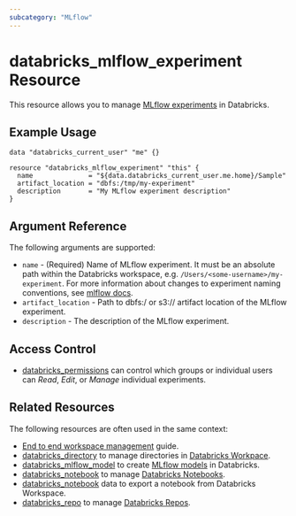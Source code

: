 ```yaml
---
subcategory: "MLflow"
---
```

# databricks_mlflow_experiment Resource

This resource allows you to manage [MLflow experiments](https://docs.databricks.com/data/data-sources/mlflow-experiment.html) in Databricks.

## Example Usage

```hcl
data "databricks_current_user" "me" {}

resource "databricks_mlflow_experiment" "this" {
  name              = "${data.databricks_current_user.me.home}/Sample"
  artifact_location = "dbfs:/tmp/my-experiment"
  description       = "My MLflow experiment description"
}
```

## Argument Reference

The following arguments are supported:

* `name` - (Required) Name of MLflow experiment. It must be an absolute path within the Databricks workspace, e.g. `/Users/<some-username>/my-experiment`. For more information about changes to experiment naming conventions, see [mlflow docs](https://docs.databricks.com/applications/mlflow/experiments.html#experiment-migration).
* `artifact_location` - Path to dbfs:/ or s3:// artifact location of the MLflow experiment.
* `description` - The description of the MLflow experiment.

## Access Control

* [databricks_permissions](permissions.md#MLflow-Experiment-usage) can control which groups or individual users can *Read*, *Edit*, or *Manage* individual experiments.

## Related Resources

The following resources are often used in the same context:

* [End to end workspace management](../guides/workspace-management.md) guide.
* [databricks_directory](directory.md) to manage directories in [Databricks Workpace](https://docs.databricks.com/workspace/workspace-objects.html).
* [databricks_mlflow_model](mlflow_model.md) to create [MLflow models](https://docs.databricks.com/applications/mlflow/models.html) in Databricks.
* [databricks_notebook](notebook.md) to manage [Databricks Notebooks](https://docs.databricks.com/notebooks/index.html).
* [databricks_notebook](../data-sources/notebook.md) data to export a notebook from Databricks Workspace.
* [databricks_repo](repo.md) to manage [Databricks Repos](https://docs.databricks.com/repos.html).
